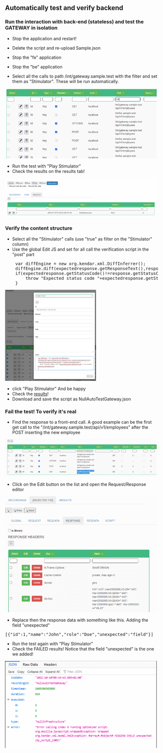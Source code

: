 
## Automatically test and verify backend<a id="automaticcalendar_01"></a>

### Run the interaction with back-end (stateless) and test the GATEWAY in isolation

* Stop the application and restart!
* Delete the script and re-upload Sample.json
* Stop the "fe" application
* Stop the "be" application

* Select all the calls to path /int/gateway.sample.test with the filter and set them as "Stimulator". These will be run automatically.

<img src="../images/stimulator_wwwsamplegateway.gif" width="500"/>

* Run the test with "Play Stimulator"
* Check the results on the results tab!


<img src="../images/stimulator_result1.gif" width="500"/>

### Verify the content structure

* Select all the "Stimulator" calls (use "true" as filter on the "Stimulator" column)
* Use the global Edit JS and set for all call the verification script in the "post" part

<pre>
    var diffEngine = new org.kendar.xml.DiffInferrer();
    diffEngine.diff(expectedresponse.getResponseText(),response.getResponseText());
    if(expectedresponse.getStatusCode()!=response.getStatusCode()){
        throw "Expected status code "+expectedresponse.getStatusCode()+" but received "+response.getStatusCode();
    }
</pre>

<img src="../images/verify_structure_script.gif" height="300"/>

* click "Play Stimulator" And be happy
* Check the [results](http://www.local.test/plugins/recording/results.html)!
* Download and save the script as NullAutoTestGateway.json

### Fail the test! To verify it's real

* Find the response to a front-end call. A good example can be the first get call to the "/int/gateway.sample.test/api/v1/employees" after the POST inserting the new employee

<img src="../images/edit_the_get.gif" width="500"/>

* Click on the Edit button on the list and open the Request/Response editor

<img src="../images/edit_response_data.gif" width="500"/>

* Replace then the response data with something like this. Adding the field "unexpected"

<pre>
[{"id":1,"name":"John","role":"Doe","unexpected":"field"}]
</pre>

* Run the test again with "Play Stimulator"
* Check the FAILED results! Notice that the field "unexpected" is the one we added!

<img src="../images/unexpected_field.gif" width="500"/>


